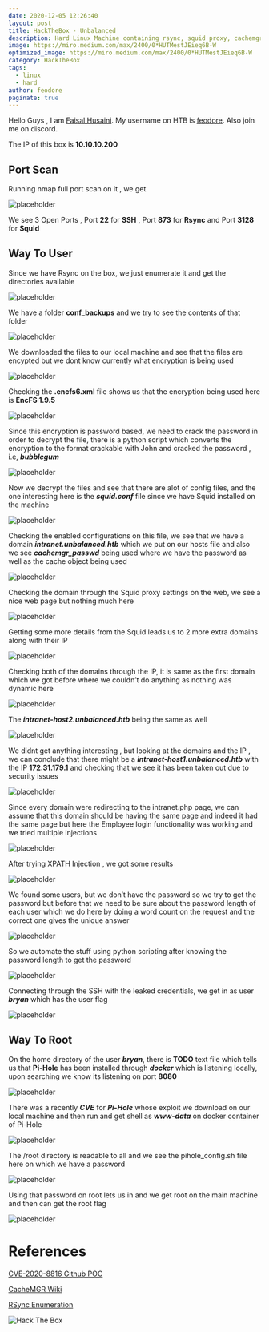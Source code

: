 ```yaml
---
date: 2020-12-05 12:26:40
layout: post
title: HackTheBox - Unbalanced
description: Hard Linux Machine containing rsync, squid proxy, cachemgr, pi-hole in the learning
image: https://miro.medium.com/max/2400/0*HUTMestJEieq6B-W
optimized_image: https://miro.medium.com/max/2400/0*HUTMestJEieq6B-W
category: HackTheBox
tags:
  - linux
  - hard
author: feodore
paginate: true
---
```


Hello Guys , I am <a href="https://twitter.com/_kNgF">Faisal Husaini</a>. My username on HTB is <a href="https://www.hackthebox.eu/home/users/profile/7404">feodore</a>. Also join me on discord.

The IP of this box is **10.10.10.200**

## Port Scan

Running nmap full port scan on it , we get

![placeholder](https://miro.medium.com/max/700/0*ZnmlExcqJsvKcKvC.png "Large example image")

We see 3 Open Ports , Port **22** for **SSH** , Port **873** for **Rsync** and Port **3128** for **Squid**

## Way To User

Since we have Rsync on the box, we just enumerate it and get the directories available

![placeholder](https://miro.medium.com/max/563/1*OV7xXF6GEPODNTw-VHRvpA.png "Large example image")

We have a folder **conf_backups** and we try to see the contents of that folder

![placeholder](https://miro.medium.com/max/700/1*AmVI084mtEYMNDHymEQKWg.png "Large example image")

We downloaded the files to our local machine and see that the files are encypted but we dont know currently what encryption is being used

![placeholder](https://miro.medium.com/max/1000/1*wF4uSZv_WyMHgIQCH5zdjQ.png "Large example image")

Checking the **.encfs6.xml** file shows us that the encryption being used here is **EncFS 1.9.5**

![placeholder](https://miro.medium.com/max/700/1*DR8PcgS7k5itrwBYNC5yfA.png "Large example image")

Since this encryption is password based, we need to crack the password in order to decrypt the file, there is a python script which converts the encryption to the format crackable with John and cracked the password , i.e, ***bubblegum***

![placeholder](https://miro.medium.com/max/1000/1*QObRcdd7SyTTfqcv-2RfdQ.png "Large example image")

Now we decrypt the files and see that there are alot of config files, and the one interesting here is the ***squid.conf*** file since we have Squid installed on the machine

![placeholder](https://miro.medium.com/max/1000/1*c2zfQDZl8fJ1xOFzgye3Jw.png "Large example image")

Checking the enabled configurations on this file, we see that we have a domain ***intranet.unbalanced.htb*** which we put on our hosts file and also we see ***cachemgr_passwd*** being used where we have the password as well as the cache object being used

![placeholder](https://miro.medium.com/max/1000/1*lX0VHVRS2wr2FwSxMciEPg.png "Large example image")

Checking the domain through the Squid proxy settings on the web, we see a nice web page but nothing much here

![placeholder](https://miro.medium.com/max/1000/1*GQFTNJEwt772ymWbp2gGiw.png "Large example image")

Getting some more details from the Squid leads us to 2 more extra domains along with their IP

![placeholder](https://miro.medium.com/max/700/1*GjF-L-qk7yMRLCvMi-yxHQ.png "Large example image")

Checking both of the domains through the IP, it is same as the first domain which we got before where we couldn’t do anything as nothing was dynamic here

![placeholder](https://miro.medium.com/max/1000/1*-fZdIJxQROk0YXtRpZUlDg.png "Large example image")

The ***intranet-host2.unbalanced.htb*** being the same as well

![placeholder](https://miro.medium.com/max/1000/1*HcF9x0JGMF7Zc_xCfCWrPw.png "Large example image")

We didnt get anything interesting , but looking at the domains and the IP , we can conclude that there might be a ***intranet-host1.unbalanced.htb*** with the IP **172.31.179.1** and checking that we see it has been taken out due to security issues

![placeholder](https://miro.medium.com/max/700/1*QhrAhjAXOEZ4n-JQ6ujlUQ.png "Large example image")

Since every domain were redirecting to the intranet.php page, we can assume that this domain should be having the same page and indeed it had the same page but here the Employee login functionality was working and we tried multiple injections

![placeholder](https://miro.medium.com/max/1000/1*PGObqAetKm9M0LixTNXYcQ.png "Large example image")

After trying XPATH Injection , we got some results

![placeholder](https://miro.medium.com/max/608/1*pvGqh41nxClaLmqkTNiLbg.png "Large example image")

We found some users, but we don’t have the password so we try to get the password but before that we need to be sure about the password length of each user which we do here by doing a word count on the request and the correct one gives the unique answer

![placeholder](https://miro.medium.com/max/1000/1*0FIXjQQCjDDjHtbsshKHCQ.png "Large example image")

So we automate the stuff using python scripting after knowing the password length to get the password

![placeholder](https://miro.medium.com/max/700/1*J3fwV9tVcKpIrPkwwMtAxQ.png "Large example image")

Connecting through the SSH with the leaked credentials, we get in as user ***bryan*** which has the user flag

![placeholder](https://miro.medium.com/max/700/1*x6ajJEB00WF4d5R9Ixw6Rg.png "Large example image")


## Way To Root

On the home directory of the user ***bryan***, there is **TODO** text file which tells us that **Pi-Hole** has been installed through ***docker*** which is listening locally, upon searching we know its listening on port **8080**

![placeholder](https://miro.medium.com/max/700/1*Ay8oV-tkvVZs3XT-NlebeQ.png "Large example image")

There was a recently ***CVE*** for ***Pi-Hole*** whose exploit we download on our local machine and then run and get shell as ***www-data*** on docker container of Pi-Hole

![placeholder](https://miro.medium.com/max/700/1*Tsjk6K9F8rN6KnbStGknog.png "Large example image")

The /root directory is readable to all and we see the pihole_config.sh file here on which we have a password

![placeholder](https://miro.medium.com/max/700/1*7vztiAfCN-LNzE_0te_3qA.png "Large example image")

Using that password on root lets us in and we get root on the main machine and then can get the root flag

![placeholder](https://miro.medium.com/max/400/1*YaPkg5VvVTHsYhrDzeAPLg.png "Large example image")


# References

<a href="https://github.com/AndreyRainchik/CVE-2020-8816/">CVE-2020-8816 Github POC</a>

<a href="https://wiki.squid-cache.org/Features/CacheManager">CacheMGR Wiki</a>

<a href="https://medium.com/@minimalist.ascent/enumerating-rsync-servers-with-examples-cc3718e8e2c0">RSync Enumeration</a>




<img src="http://www.hackthebox.eu/badge/image/7404" alt="Hack The Box"> 











